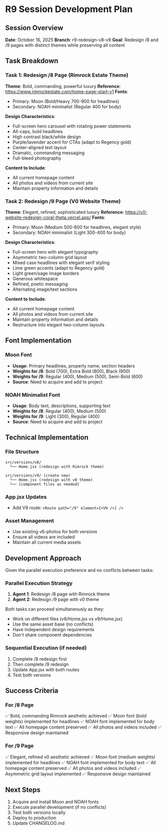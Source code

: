 # R9 Session Development Plan

## Session Overview
**Date**: October 16, 2025
**Branch**: r9-redesign-v8-v9
**Goal**: Redesign /8 and /9 pages with distinct themes while preserving all content

## Task Breakdown

### Task 1: Redesign /8 Page (Rimrock Estate Theme)
**Theme**: Bold, commanding, powerful luxury
**Reference**: https://www.rimrockestate.com/home-page-start-v1
**Fonts**: 
- Primary: Moon (Bold/Heavy 700-900 for headlines)
- Secondary: NOAH minimalist (Regular 400 for body)

**Design Characteristics**:
- Full-screen hero carousel with rotating power statements
- All-caps, bold headlines
- High contrast black/white design
- Purple/lavender accent for CTAs (adapt to Regency gold)
- Center-aligned text layout
- Dramatic, commanding messaging
- Full-bleed photography

**Content to Include**:
- All current homepage content
- All photos and videos from current site
- Maintain property information and details

### Task 2: Redesign /9 Page (V0 Website Theme)
**Theme**: Elegant, refined, sophisticated luxury
**Reference**: https://v0-website-redesign-coral-theta.vercel.app/
**Fonts**:
- Primary: Moon (Medium 500-600 for headlines, elegant style)
- Secondary: NOAH minimalist (Light 300-400 for body)

**Design Characteristics**:
- Full-screen hero with elegant typography
- Asymmetric two-column grid layout
- Mixed case headlines with elegant serif styling
- Lime green accents (adapt to Regency gold)
- Light green/sage image borders
- Generous whitespace
- Refined, poetic messaging
- Alternating image/text sections

**Content to Include**:
- All current homepage content
- All photos and videos from current site
- Maintain property information and details
- Restructure into elegant two-column layouts

## Font Implementation

### Moon Font
- **Usage**: Primary headlines, property name, section headers
- **Weights for /8**: Bold (700), Extra Bold (800), Black (900)
- **Weights for /9**: Regular (400), Medium (500), Semi-Bold (600)
- **Source**: Need to acquire and add to project

### NOAH Minimalist Font
- **Usage**: Body text, descriptions, supporting text
- **Weights for /8**: Regular (400), Medium (500)
- **Weights for /9**: Light (300), Regular (400)
- **Source**: Need to acquire and add to project

## Technical Implementation

### File Structure
```
src/versions/v8/
  └── Home.jsx (redesign with Rimrock theme)

src/versions/v9/ (create new)
  └── Home.jsx (redesign with v0 theme)
  └── [component files as needed]
```

### App.jsx Updates
- Add V9 route: `<Route path="/9" element={<V9 />} />`

### Asset Management
- Use existing v6-photos for both versions
- Ensure all videos are included
- Maintain all current media assets

## Development Approach

Given the parallel execution preference and no conflicts between tasks:

### Parallel Execution Strategy
1. **Agent 1**: Redesign /8 page with Rimrock theme
2. **Agent 2**: Redesign /9 page with v0 theme

Both tasks can proceed simultaneously as they:
- Work on different files (v8/Home.jsx vs v9/Home.jsx)
- Use the same asset base (no conflicts)
- Have independent design requirements
- Don't share component dependencies

### Sequential Execution (if needed)
1. Complete /8 redesign first
2. Then complete /9 redesign
3. Update App.jsx with both routes
4. Test both versions

## Success Criteria

### For /8 Page
✅ Bold, commanding Rimrock aesthetic achieved
✅ Moon font (bold weights) implemented for headlines
✅ NOAH font implemented for body text
✅ All homepage content preserved
✅ All photos and videos included
✅ Responsive design maintained

### For /9 Page
✅ Elegant, refined v0 aesthetic achieved
✅ Moon font (medium weights) implemented for headlines
✅ NOAH font implemented for body text
✅ All homepage content preserved
✅ All photos and videos included
✅ Asymmetric grid layout implemented
✅ Responsive design maintained

## Next Steps
1. Acquire and install Moon and NOAH fonts
2. Execute parallel development (if no conflicts)
3. Test both versions locally
4. Deploy to production
5. Update CHANGELOG.md

